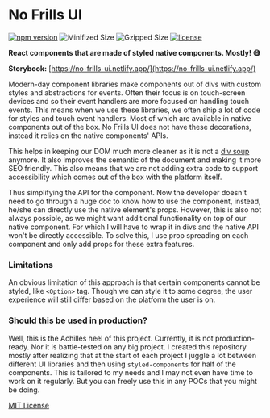 # No Frills UI

[![npm version](https://badge.fury.io/js/no-frills-ui.svg)](https://badge.fury.io/js/no-frills-ui)
![Minifized Size](https://badgen.net/bundlephobia/min/no-frills-ui)
![Gzipped Size](https://badgen.net/bundlephobia/minzip/no-frills-ui)
[![license](https://badgen.now.sh/badge/license/MIT)](./LICENSE)

**React components that are made of styled native components. Mostly! 😅**

**Storybook:** [https://no-frills-ui.netlify.app/](https://no-frills-ui.netlify.app/)

Modern-day  component libraries make components out of divs with custom styles and abstractions for events.
Often their focus is on touch-screen devices and so their event handlers are more focused on handling touch events.
This means when we use these libraries, we often ship a lot of code for styles and touch event handlers. Most of
which are available in native components out of the box. No Frills UI does not have these decorations, instead it
relies on the native components' APIs.

This helps in keeping our DOM much more cleaner as it is not a [div soup](https://www.hackterms.com/div%20soup) anymore.
It also improves the semantic of the document and making it more SEO friendly. This also means that we are not adding extra
code to support accessibility which comes out of the box with the platform itself.

Thus simplifying the API for the component. Now the developer doesn't need to go through a huge doc to know how to use
the component, instead, he/she can directly use the native element's props. However, this is also not always possible, as we
might want additional functionality on top of our native component. For which I will have to wrap it in divs and the native
API won't be directly accessible. To solve this, I use prop spreading on each component and only add props for these
extra features.

### Limitations

An obvious limitation of this approach is that certain components cannot be styled, like `<Option>` tag. Though we can
style it to some degree, the user experience will still differ based on the platform the user is on.

### Should this be used in production?

Well, this is the Achilles heel of this project. Currently, it is not production-ready. Nor it is battle-tested on any big
project. I created this repository mostly after realizing that at the start of each project I juggle a lot between
different UI libraries and then using `styled-components` for half of the components. This is tailored to my needs and
I may not even have time to work on it regularly. But you can freely use this in any POCs that you might be doing.

[MIT License](https://github.com/pushkar8723/no-frills-ui/blob/master/LICENSE)
